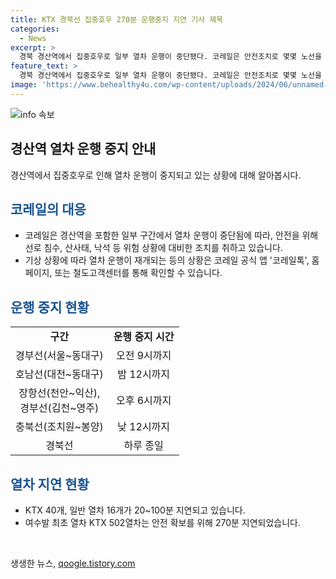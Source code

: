 ```yaml
---
title: KTX 경북선 집중호우 270분 운행중지 지연 기사 제목
categories:
  - News
excerpt: >
  경북 경산역에서 집중호우로 일부 열차 운행이 중단됐다. 코레일은 안전조치로 몇몇 노선을 운행 중지하고, KTX와 지역열차의 일부는 지연되고 있다. 안전 확보를 위해 열차 승차권은 위약금 없이 자동으로 반환되며, 운행 재개 상황은 코레일톡 앱과 홈페이지, 고객센터를 통해 확인할 수 있다.
feature_text: >
  경북 경산역에서 집중호우로 일부 열차 운행이 중단됐다. 코레일은 안전조치로 몇몇 노선을 운행 중지하고, KTX와 지역열차의 일부는 지연되고 있다. 안전 확보를 위해 열차 승차권은 위약금 없이 자동으로 반환되며, 운행 재개 상황은 코레일톡 앱과 홈페이지, 고객센터를 통해 확인할 수 있다.
image: 'https://www.behealthy4u.com/wp-content/uploads/2024/06/unnamed-file.png'
---
```


<p><img src="https://www.behealthy4u.com/wp-content/uploads/2024/06/unnamed-file.png" alt="info 속보" /></p>

<h2 data-ke-size="size26">경산역 열차 운행 중지 안내</h2>

<p data-ke-size="size16">경산역에서 집중호우로 인해 열차 운행이 중지되고 있는 상황에 대해 알아봅시다.</p>

<h2><b><span style="color: #1a5490;">코레일의 대응</span></b></h2>

<ul>
  <li>코레일은 경산역을 포함한 일부 구간에서 열차 운행이 중단됨에 따라, 안전을 위해 선로 침수, 산사태, 낙석 등 위험 상황에 대비한 조치를 취하고 있습니다.</li>
  <li>기상 상황에 따라 열차 운행이 재개되는 등의 상황은 코레일 공식 앱 '코레일톡', 홈페이지, 또는 철도고객센터를 통해 확인할 수 있습니다.</li>
</ul>

<h2><b><span style="color: #1a5490;">운행 중지 현황</span></b></h2>

<table>
  <tr>
    <td style="text-align: center; height: 17px;"><b>구간</b></td>
    <td style="text-align: center; height: 17px;"><b>운행 중지 시간</b></td>
  </tr>
  <tr>
    <td style="text-align: center; height: 17px;">경부선(서울~동대구)</td>
    <td style="text-align: center; height: 17px;">오전 9시까지</td>
  </tr>
  <tr>
    <td style="text-align: center; height: 17px;">호남선(대전~동대구)</td>
    <td style="text-align: center; height: 17px;">밤 12시까지</td>
  </tr>
  <tr>
    <td style="text-align: center; height: 17px;">장항선(천안~익산),<br>경부선(김천~영주)</td>
    <td style="text-align: center; height: 17px;">오후 6시까지</td>
  </tr>
  <tr>
    <td style="text-align: center; height: 17px;">충북선(조치원~봉양)</td>
    <td style="text-align: center; height: 17px;">낮 12시까지</td>
  </tr>
  <tr>
    <td style="text-align: center; height: 17px;">경북선</td>
    <td style="text-align: center; height: 17px;">하루 종일</td>
  </tr>
</table>

<h2><b><span style="color: #1a5490;">열차 지연 현황</span></b></h2>

<ul>
  <li>KTX 40개, 일반 열차 16개가 20~100분 지연되고 있습니다.</li>
  <li>여수발 최초 열차 KTX 502열차는 안전 확보를 위해 270분 지연되었습니다.</li>
</ul>

<p data-ke-size="size16">&nbsp;</p>
생생한 뉴스, <a href="https://qoogle.tistory.com" rel="dofollow">qoogle.tistory.com</a>


